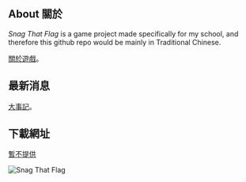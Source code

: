 ## About 關於

*Snag That Flag* is a game project made specifically for my school, and therefore this github repo would be mainly in Traditional Chinese.

[關於遊戲](https://github.com/ZutekDL/Snag-That-Flag/blob/main/關於.md)。

## 最新消息

[大事記](https://github.com/ZutekDL/Snag-That-Flag/blob/main/大事記.md)。

## 下載網址

[暫不提供](https://github.com/ZutekDL/Snag-That-Flag/releases)



![Snag That Flag](https://github.com/ZutekDL/Snag-That-Flag/blob/main/Icon.png?raw=true)